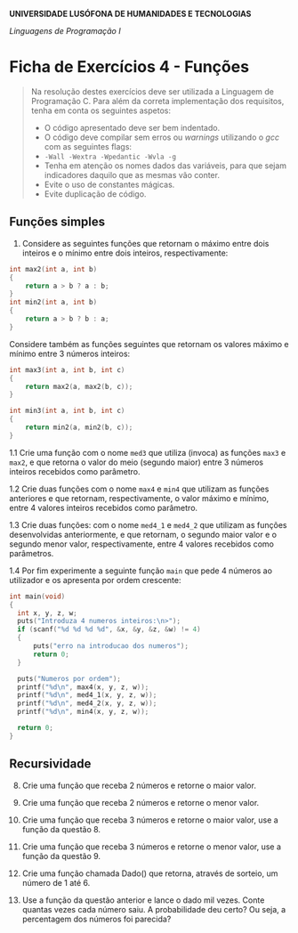 **UNIVERSIDADE LUSÓFONA DE HUMANIDADES E TECNOLOGIAS**

*Linguagens de Programação I*

# Ficha de Exercícios 4 - Funções

> Na resolução destes exercícios deve ser utilizada a Linguagem de Programação C. Para além da correta implementação dos requisitos, tenha em conta os seguintes aspetos:
>* O código apresentado deve ser bem indentado. 
>* O código deve compilar sem erros ou *warnings* utilizando o *gcc* com as seguintes flags:
>* `-Wall -Wextra -Wpedantic -Wvla -g`
>* Tenha em atenção os nomes dados das variáveis, para que sejam indicadores daquilo que as mesmas vão conter.
>* Evite o uso de constantes mágicas. 
>* Evite duplicação de código. 

## Funções simples

1. Considere as seguintes funções que retornam o máximo entre dois inteiros e o mínimo entre dois inteiros, respectivamente:
```C
int max2(int a, int b)
{
    return a > b ? a : b;
}
int min2(int a, int b)
{
    return a > b ? b : a;
}
```
Considere também as funções seguintes que retornam os valores máximo e mínimo entre 3 números inteiros:
```C
int max3(int a, int b, int c)
{
	return max2(a, max2(b, c));
}

int min3(int a, int b, int c)
{
	return min2(a, min2(b, c));
}
```

  1.1 Crie uma função com o nome `med3` que utiliza (invoca) as funções `max3` e `max2`, e que retorna o valor do meio (segundo maior) entre 3 números inteiros recebidos como parâmetro.

  1.2 Crie duas funções com o nome `max4` e `min4` que utilizam as funções anteriores e que retornam, respectivamente, o valor máximo e mínimo, entre 4 valores inteiros recebidos como parâmetro.
  
  1.3 Crie duas funções: com o nome `med4_1` e `med4_2` que utilizam as funções desenvolvidas anteriormente, e que retornam, o segundo maior valor e o segundo menor valor, respectivamente, entre 4 valores recebidos como parâmetros.
  
  1.4 Por fim experimente a seguinte função `main` que pede 4 números ao utilizador e os apresenta por ordem crescente:
  
  ```C
int main(void)
{
	int x, y, z, w;
	puts("Introduza 4 numeros inteiros:\n>");
	if (scanf("%d %d %d %d", &x, &y, &z, &w) != 4)
	{
		puts("erro na introducao dos numeros");
		return 0;
	}

	puts("Numeros por ordem");
	printf("%d\n", max4(x, y, z, w));
	printf("%d\n", med4_1(x, y, z, w));
	printf("%d\n", med4_2(x, y, z, w));
	printf("%d\n", min4(x, y, z, w));

	return 0;
}
```


## Recursividade

8. Crie uma função que receba 2 números e retorne o maior valor.

9.	Crie uma função que receba 2 números e retorne o menor valor.

10.	Crie uma função que receba 3 números e retorne o maior valor, use a função da questão 8.

11.	Crie uma função que receba 3 números e retorne o menor valor, use a função da questão 9.

12.	Crie uma função chamada Dado() que retorna, através de sorteio, um número de 1 até 6.

13.	Use a função da questão anterior e lance o dado mil vezes. Conte quantas vezes cada número saiu.
A probabilidade deu certo? Ou seja, a percentagem dos números foi parecida?

